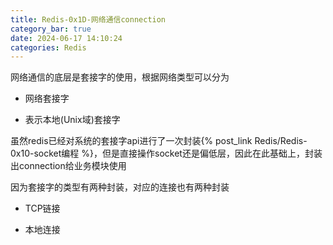 ```yaml
---
title: Redis-0x1D-网络通信connection
category_bar: true
date: 2024-06-17 14:10:24
categories: Redis
---
```


网络通信的底层是套接字的使用，根据网络类型可以分为

- 网络套接字

- 表示本地(Unix域)套接字

虽然redis已经对系统的套接字api进行了一次封装{% post_link Redis/Redis-0x10-socket编程 %}，但是直接操作socket还是偏低层，因此在此基础上，封装出connection给业务模块使用

因为套接字的类型有两种封装，对应的连接也有两种封装

- TCP链接

- 本地连接

